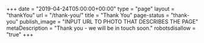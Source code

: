 +++
date = "2019-04-24T05:00:00+00:00"
type = "page"
layout = "thankYou"
url = "/thank-you/"
title = "Thank You"
page-status = "thank-you"
publish_image = "INPUT URL TO PHOTO THAT DESCRIBES THE PAGE"
metaDescription = "Thank you - we will be in touch soon."
robotsdisallow = "true"
+++